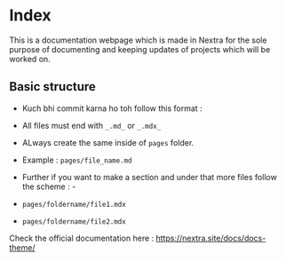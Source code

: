 # Index
This is a documentation webpage which is made in Nextra for the sole purpose of documenting and keeping updates of projects which will be worked on.

## Basic structure
- Kuch bhi commit karna ho toh follow this format : 
- All files must end with `_.md_` or `_.mdx_`
- ALways create the same inside of `pages` folder.
- Example : `pages/file_name.md`
- Further if you want to make a section and under that more files follow the scheme : -
- `pages/foldername/file1.mdx`

- `pages/foldername/file2.mdx`

Check the official documentation here : https://nextra.site/docs/docs-theme/